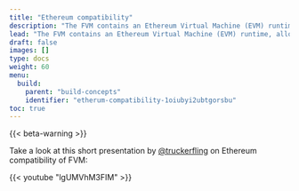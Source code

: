 ```yaml
---
title: "Ethereum compatibility"
description: "The FVM contains an Ethereum Virtual Machine (EVM) runtime, allowing Ethereum and Solidity developers to run their contracts on the FVM with little to no modifications. This page details what exactly this EVM-compatibility means, and any other information that Ethereum developers may need to build applications on the FVM."
lead: "The FVM contains an Ethereum Virtual Machine (EVM) runtime, allowing Ethereum and Solidity developers to run their contracts on the FVM with little to no modifications. This page details what exactly this EVM-compatibility means, and any other information that Ethereum developers may need to build applications on the FVM."
draft: false
images: []
type: docs
weight: 60
menu:
  build:
    parent: "build-concepts"
    identifier: "etherum-compatibility-1oiubyi2ubtgorsbu"
toc: true
---
```


{{< beta-warning >}}

Take a look at this short presentation by [@truckerfling]('https://twitter.com/truckerfling') on Ethereum compatibility of FVM:

{{< youtube "lgUMVhM3FIM" >}}

<!-- - What does EVM compatibility mean -->
<!-- - Can I use my EVM contracts? -->
<!-- - Why FEVM? Why not just EVM? -->
<!-- - Ethereum JSON-RPC on FVM (reconciling with tipsets) -->
<!-- - Can I deploy an existing Solidity smart contract to FEVM? -->
<!-- - What's the speed of FVM compared to EVM -->
<!-- - Can I use precompiles on FEVM? -->
